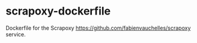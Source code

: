 # scrapoxy-dockerfile
Dockerfile for the Scrapoxy https://github.com/fabienvauchelles/scrapoxy service.
